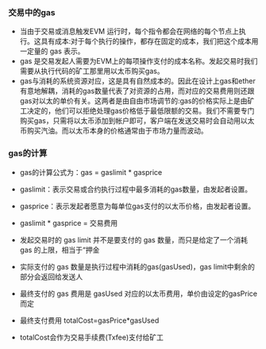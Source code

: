 ### 交易中的gas
- 当由于交易或消息触发EVM 运行时，每个指令都会在网络的每个节点上执行。这具有成本:对于每个执行的操作，都存在固定的成本，我们把这个成本用一定量的 gas 表示。
- gas 是交易发起人需要为EVM上的每项操作支付的成本名称。发起交易时我们需要从执行代码的矿工那里用以太币购买gas。
- gas与消耗的系统资源对应，这是具有自然成本的。因此在设计上gas和ether有意地解耦，消耗的gas数量代表了对资源的占用，而对应的交易费用则还跟gas对以太的单价有关。这两者是由自由市场调节的:gas的价格实际上是由矿工决定的，他们可以拒绝处理gas价格低于最低限额的交易。我们不需要专门购买gas，只需将以太币添加到帐户即可，客户端在发送交易时会自动用以太币购买汽油。而以太币本身的价格通常由于市场力量而波动。

### gas的计算
- gas的计算公式为：gas = gaslimit * gasprice
- gaslimit：表示交易或合约执行过程中最多消耗的gas数量，由发起者设置。
- gasprice：表示发起者愿意为每单位gas支付的以太币价格，由发起者设置。
- gaslimit * gasprice = 交易费用

- 发起交易时的 gas limit 并不是要支付的 gas 数量，而只是给定了一个消耗 gas 的上限，相当于“押金
- 实际支付的 gas 数量是执行过程中消耗的gas(gasUsed)，gas limit中剩余的部分会返回给发送人
- 最终支付的 gas 费用是 gasUsed 对应的以太币费用，单价由设定的gasPrice 而定
- 最终支付费用 totalCost=gasPrice*gasUsed
- totalCost会作为交易手续费(Txfee)支付给矿工

